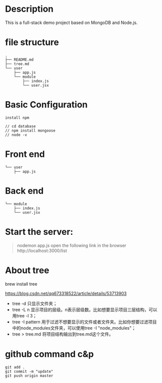 # Description
This is a full-stack demo project based on MongoDB and Node.js.
# file structure
```
.
├── README.md
├── tree.md
└── user
    ├── app.js
    └── module
        ├── index.js
        └── user.jsx
```

# Basic Configuration

```
install npm

// cd database
// npm install mongoose
// node -v
```



# Front end
```
└── user
    ├── app.js
```

# Back end

    └── module
        ├── index.js
        └── user.jsx

# Start the server:
>nodemon app.js
open the following link in the browser
http://localhost:3000/list

# About tree
brew install tree

https://blog.csdn.net/qq673318522/article/details/53713903

* tree -d 只显示文件夹；
* tree -L n 显示项目的层级。n表示层级数。比如想要显示项目三层结构，可以用tree -l 3；
* tree -I pattern 用于过滤不想要显示的文件或者文件夹。比如你想要过滤项目中的node_modules文件夹，可以使用tree -I "node_modules"；
* tree > tree.md 将项目结构输出到tree.md这个文件。

# github command c&p
```
git add .
git commit -m "update"
git push origin master
```

